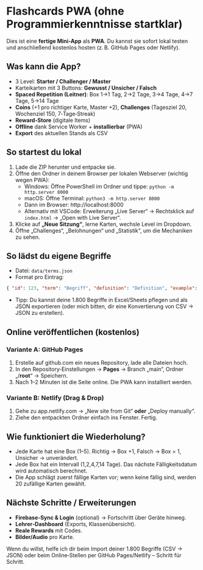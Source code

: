 # Flashcards PWA (ohne Programmierkenntnisse startklar)

Dies ist eine **fertige Mini-App** als **PWA**. Du kannst sie sofort lokal testen und anschließend kostenlos hosten (z. B. GitHub Pages oder Netlify).

## Was kann die App?
- 3 Level: **Starter / Challenger / Master**
- Karteikarten mit 3 Buttons: **Gewusst / Unsicher / Falsch**
- **Spaced Repetition (Leitner)**: Box 1→1 Tag, 2→2 Tage, 3→4 Tage, 4→7 Tage, 5→14 Tage
- **Coins** (+1 pro richtiger Karte, Master +2), **Challenges** (Tagesziel 20, Wochenziel 150, 7‑Tage‑Streak)
- **Reward‑Store** (digitale Items)
- **Offline** dank Service Worker + **installierbar** (PWA)
- **Export** des aktuellen Stands als CSV

## So startest du lokal
1. Lade die ZIP herunter und entpacke sie.
2. Öffne den Ordner in deinem Browser per lokalen Webserver (wichtig wegen PWA):
   - Windows: Öffne PowerShell im Ordner und tippe: `python -m http.server 8000`
   - macOS: Öffne Terminal: `python3 -m http.server 8000`
   - Dann im Browser: http://localhost:8000
   - Alternativ mit VSCode: Erweiterung „Live Server“ → Rechtsklick auf `index.html` → „Open with Live Server“.
3. Klicke auf **„Neue Sitzung“**, lerne Karten, wechsle Level im Dropdown.
4. Öffne „Challenges“, „Belohnungen“ und „Statistik“, um die Mechaniken zu sehen.

## So lädst du eigene Begriffe
- Datei: `data/terms.json`
- Format pro Eintrag:
```json
{ "id": 123, "term": "Begriff", "definition": "Definition", "example": "Beispiel", "subject": "Fach", "topic": "Thema", "level": "starter|challenger|master" }
```
- Tipp: Du kannst deine 1.800 Begriffe in Excel/Sheets pflegen und als JSON exportieren (oder mich bitten, dir eine Konvertierung von CSV → JSON zu erstellen).

## Online veröffentlichen (kostenlos)
### Variante A: GitHub Pages
1. Erstelle auf github.com ein neues Repository, lade alle Dateien hoch.
2. In den Repository‑Einstellungen → **Pages** → Branch „main“, Ordner „/**root**“ → Speichern.
3. Nach 1–2 Minuten ist die Seite online. Die PWA kann installiert werden.

### Variante B: Netlify (Drag & Drop)
1. Gehe zu app.netlify.com → „New site from Git“ **oder** „Deploy manually“.
2. Ziehe den entpackten Ordner einfach ins Fenster. Fertig.

## Wie funktioniert die Wiederholung?
- Jede Karte hat eine Box (1–5). Richtig → Box +1, Falsch → Box = 1, Unsicher → unverändert.
- Jede Box hat ein Intervall (1,2,4,7,14 Tage). Das nächste Fälligkeitsdatum wird automatisch berechnet.
- Die App schlägt zuerst fällige Karten vor; wenn keine fällig sind, werden 20 zufällige Karten gewählt.

## Nächste Schritte / Erweiterungen
- **Firebase‑Sync & Login** (optional) → Fortschritt über Geräte hinweg.
- **Lehrer‑Dashboard** (Exports, Klassenübersicht).
- **Reale Rewards** mit Codes.
- **Bilder/Audio** pro Karte.

Wenn du willst, helfe ich dir beim Import deiner 1.800 Begriffe (CSV → JSON) oder beim Online‑Stellen per GitHub Pages/Netlify – Schritt für Schritt.
